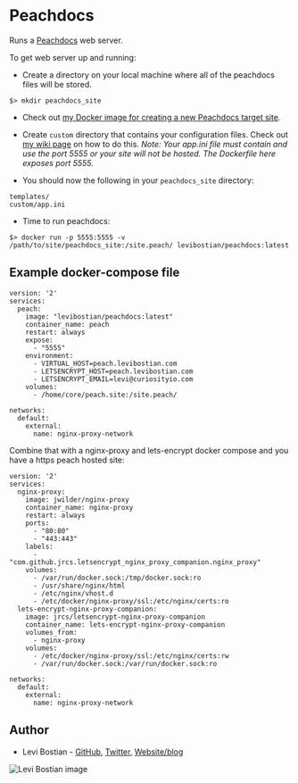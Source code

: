 # Peachdocs

Runs a [Peachdocs](https://peachdocs.org/) web server.

To get web server up and running:

* Create a directory on your local machine where all of the peachdocs files will be stored.

```
$> mkdir peachdocs_site
```

* Check out [my Docker image for creating a new Peachdocs target site](https://hub.docker.com/r/levibostian/peachdocs_new_target/).

* Create `custom` directory that contains your configuration files. Check out [my wiki page](http://wiki.curiosityio.com/docs/peachdocs/create#configure-site.) on how to do this. *Note: Your app.ini file must contain and use the port 5555 or your site will not be hosted. The Dockerfile here exposes port 5555.*

* You should now the following in your `peachdocs_site` directory:

```
templates/
custom/app.ini
```

* Time to run peachdocs:

```
$> docker run -p 5555:5555 -v /path/to/site/peachdocs_site:/site.peach/ levibostian/peachdocs:latest
```

## Example docker-compose file

```
version: '2'
services:
  peach:
    image: "levibostian/peachdocs:latest"
    container_name: peach
    restart: always
    expose:
      - "5555"
    environment:
      - VIRTUAL_HOST=peach.levibostian.com
      - LETSENCRYPT_HOST=peach.levibostian.com
      - LETSENCRYPT_EMAIL=levi@curiosityio.com
    volumes:
      - /home/core/peach.site:/site.peach/

networks:
  default:
    external:
      name: nginx-proxy-network
```

Combine that with a nginx-proxy and lets-encrypt docker compose and you have a https peach hosted site:

```
version: '2'
services:
  nginx-proxy:
    image: jwilder/nginx-proxy
    container_name: nginx-proxy
    restart: always
    ports:
      - "80:80"
      - "443:443"
    labels:
      - "com.github.jrcs.letsencrypt_nginx_proxy_companion.nginx_proxy"
    volumes:
      - /var/run/docker.sock:/tmp/docker.sock:ro
      - /usr/share/nginx/html
      - /etc/nginx/vhost.d
      - /etc/docker/nginx-proxy/ssl:/etc/nginx/certs:ro
  lets-encrypt-nginx-proxy-companion:
    image: jrcs/letsencrypt-nginx-proxy-companion
    container_name: lets-encrypt-nginx-proxy-companion
    volumes_from:
      - nginx-proxy
    volumes:
      - /etc/docker/nginx-proxy/ssl:/etc/nginx/certs:rw
      - /var/run/docker.sock:/var/run/docker.sock:ro

networks:
  default:
    external:
      name: nginx-proxy-network
```

## Author

* Levi Bostian - [GitHub](https://github.com/levibostian), [Twitter](https://twitter.com/levibostian), [Website/blog](http://levibostian.com)

![Levi Bostian image](https://gravatar.com/avatar/22355580305146b21508c74ff6b44bc5?s=250)
